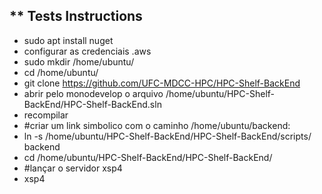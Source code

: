 ** Tests
Instructions
------------

* sudo apt install nuget
* configurar as credenciais .aws
* sudo mkdir /home/ubuntu/
* cd /home/ubuntu/
* git clone https://github.com/UFC-MDCC-HPC/HPC-Shelf-BackEnd
* abrir pelo monodevelop o arquivo /home/ubuntu/HPC-Shelf-BackEnd/HPC-Shelf-BackEnd.sln
* recompilar
* #criar um link simbolico com o caminho /home/ubuntu/backend:
*   ln -s /home/ubuntu/HPC-Shelf-BackEnd/HPC-Shelf-BackEnd/scripts/ backend
* cd /home/ubuntu/HPC-Shelf-BackEnd/HPC-Shelf-BackEnd/
* #lançar o servidor xsp4
*   xsp4

